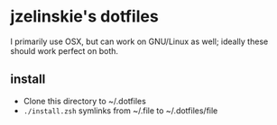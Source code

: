 # jzelinskie's dotfiles

I primarily use OSX, but can work on GNU/Linux as well; ideally these should work perfect on both.

## install

* Clone this directory to ~/.dotfiles
* `./install.zsh` symlinks from ~/.file to ~/.dotfiles/file
